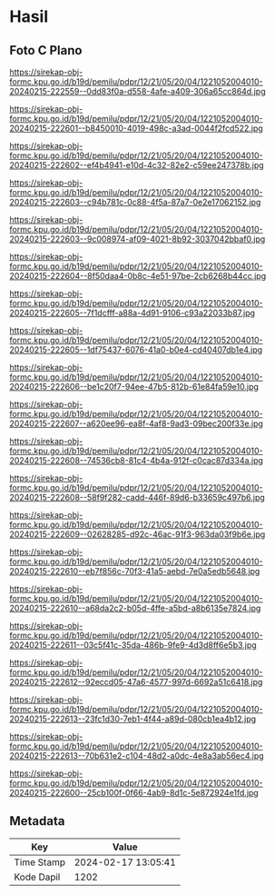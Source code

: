 # Hasil

## Foto C Plano

https://sirekap-obj-formc.kpu.go.id/b19d/pemilu/pdpr/12/21/05/20/04/1221052004010-20240215-222559--0dd83f0a-d558-4afe-a409-306a65cc864d.jpg

https://sirekap-obj-formc.kpu.go.id/b19d/pemilu/pdpr/12/21/05/20/04/1221052004010-20240215-222601--b8450010-4019-498c-a3ad-0044f2fcd522.jpg

https://sirekap-obj-formc.kpu.go.id/b19d/pemilu/pdpr/12/21/05/20/04/1221052004010-20240215-222602--ef4b4941-e10d-4c32-82e2-c59ee247378b.jpg

https://sirekap-obj-formc.kpu.go.id/b19d/pemilu/pdpr/12/21/05/20/04/1221052004010-20240215-222603--c94b781c-0c88-4f5a-87a7-0e2e17062152.jpg

https://sirekap-obj-formc.kpu.go.id/b19d/pemilu/pdpr/12/21/05/20/04/1221052004010-20240215-222603--9c008974-af09-4021-8b92-3037042bbaf0.jpg

https://sirekap-obj-formc.kpu.go.id/b19d/pemilu/pdpr/12/21/05/20/04/1221052004010-20240215-222604--8f50daa4-0b8c-4e51-97be-2cb6268b44cc.jpg

https://sirekap-obj-formc.kpu.go.id/b19d/pemilu/pdpr/12/21/05/20/04/1221052004010-20240215-222605--7f1dcfff-a88a-4d91-9106-c93a22033b87.jpg

https://sirekap-obj-formc.kpu.go.id/b19d/pemilu/pdpr/12/21/05/20/04/1221052004010-20240215-222605--1df75437-6076-41a0-b0e4-cd40407db1e4.jpg

https://sirekap-obj-formc.kpu.go.id/b19d/pemilu/pdpr/12/21/05/20/04/1221052004010-20240215-222606--be1c20f7-94ee-47b5-812b-61e84fa59e10.jpg

https://sirekap-obj-formc.kpu.go.id/b19d/pemilu/pdpr/12/21/05/20/04/1221052004010-20240215-222607--a620ee96-ea8f-4af8-9ad3-09bec200f33e.jpg

https://sirekap-obj-formc.kpu.go.id/b19d/pemilu/pdpr/12/21/05/20/04/1221052004010-20240215-222608--74536cb8-81c4-4b4a-912f-c0cac87d334a.jpg

https://sirekap-obj-formc.kpu.go.id/b19d/pemilu/pdpr/12/21/05/20/04/1221052004010-20240215-222608--58f9f282-cadd-446f-89d6-b33659c497b6.jpg

https://sirekap-obj-formc.kpu.go.id/b19d/pemilu/pdpr/12/21/05/20/04/1221052004010-20240215-222609--02628285-d92c-46ac-91f3-963da03f9b6e.jpg

https://sirekap-obj-formc.kpu.go.id/b19d/pemilu/pdpr/12/21/05/20/04/1221052004010-20240215-222610--eb7f856c-70f3-41a5-aebd-7e0a5edb5648.jpg

https://sirekap-obj-formc.kpu.go.id/b19d/pemilu/pdpr/12/21/05/20/04/1221052004010-20240215-222610--a68da2c2-b05d-4ffe-a5bd-a8b6135e7824.jpg

https://sirekap-obj-formc.kpu.go.id/b19d/pemilu/pdpr/12/21/05/20/04/1221052004010-20240215-222611--03c5f41c-35da-486b-9fe9-4d3d8ff6e5b3.jpg

https://sirekap-obj-formc.kpu.go.id/b19d/pemilu/pdpr/12/21/05/20/04/1221052004010-20240215-222612--92eccd05-47a6-4577-997d-6692a51c6418.jpg

https://sirekap-obj-formc.kpu.go.id/b19d/pemilu/pdpr/12/21/05/20/04/1221052004010-20240215-222613--23fc1d30-7eb1-4f44-a89d-080cb1ea4b12.jpg

https://sirekap-obj-formc.kpu.go.id/b19d/pemilu/pdpr/12/21/05/20/04/1221052004010-20240215-222613--70b631e2-c104-48d2-a0dc-4e8a3ab56ec4.jpg

https://sirekap-obj-formc.kpu.go.id/b19d/pemilu/pdpr/12/21/05/20/04/1221052004010-20240215-222600--25cb100f-0f66-4ab9-8d1c-5e872924e1fd.jpg


## Metadata

| Key        | Value               |
| ---------- | ------------------- |
| Time Stamp | 2024-02-17 13:05:41 |
| Kode Dapil | 1202                |



